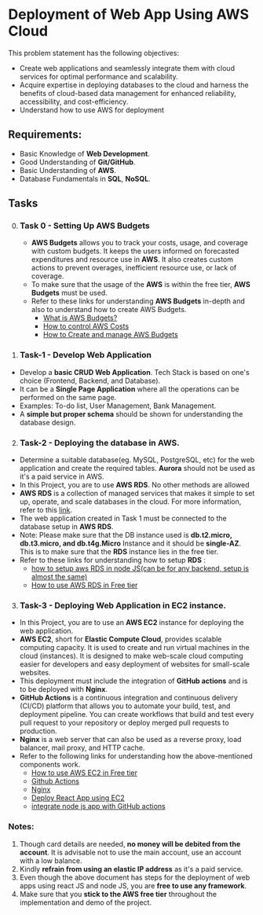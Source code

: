 
# Deployment of Web App Using AWS Cloud

This problem statement has the following objectives:
- Create web applications and seamlessly integrate them with cloud services for optimal performance and scalability.
- Acquire expertise in deploying databases to the cloud and harness the benefits of cloud-based data management for enhanced reliability, accessibility, and cost-efficiency.
- Understand how to use AWS for deployment

## Requirements:
- Basic Knowledge of **Web Development**.
- Good Understanding of **Git/GitHub**.
- Basic Understanding of **AWS**.
- Database Fundamentals in **SQL**, **NoSQL**.

## Tasks
0. ### Task 0 - Setting Up **AWS Budgets**	
	-	**AWS Budgets** allows you to track your costs, usage, and coverage with custom budgets. It keeps the users informed on forecasted expenditures and resource use in **AWS**. It also creates custom actions to prevent overages, inefficient resource use, or lack of coverage.
	- To make sure that the usage of the **AWS** is within the free tier, **AWS Budgets** must be used.
	- Refer to these links for understanding **AWS Budgets** in-depth and also to understand how to create AWS Budgets.
		- [What is AWS Budgets?](https://aws.amazon.com/aws-cost-management/aws-budgets/)
		- [How to control AWS Costs](https://aws.amazon.com/getting-started/hands-on/control-your-costs-free-tier-budgets/)
		- [How to Create and manage AWS Budgets](https://www.youtube.com/watch?v=UB1dlP_7arA)

1. ### Task-1 - Develop Web Application
- Develop a **basic CRUD Web Application**. Tech Stack is based on one's choice (Frontend, Backend, and Database).  
- It can be a **Single Page Application** where all the operations can be performed on the same page.
- Examples: To-do list, User Management, Bank Management.
- A **simple but proper schema** should be shown for understanding the database design. 

2. ### Task-2 - Deploying the database in AWS.
  - Determine a suitable database(eg. MySQL, PostgreSQL, etc) for the web application and create the required tables. **Aurora** should not be used as it's a paid service in AWS.
  - In this Project, you are to use **AWS RDS**. No other methods are allowed 
  - **AWS RDS** is a collection of managed services that makes it simple to set up, operate, and scale databases in the cloud. For more information, refer to this [link](https://aws.amazon.com/rds/).
  - The web application created in Task 1 must be connected to the database setup in **AWS RDS**. 
  -  Note: Please make sure that the DB instance used is **db.t2.micro, db.t3.micro, and db.t4g.Micro** Instance and it should be **single-AZ**. This is to make sure that the **RDS** instance lies in the free tier.
  - Refer to these links for understanding how to setup **RDS** :
	  - [how to setup aws RDS in node JS(can be for any backend, setup is almost the same)](https://dev.to/kevin_odongo35/aws-rds-mysql-express-vue-and-node-jfj)
	  - [How to use AWS RDS in Free tier](https://aws.amazon.com/rds/free/)
	

3. ### Task-3 - Deploying Web Application in EC2 instance.
- In this Project, you are to use an **AWS EC2** instance for deploying the web application.
- **AWS EC2**, short for **Elastic Compute Cloud**, provides scalable computing capacity. It is used to create and run virtual machines in the cloud (instances). It is designed to make web-scale cloud computing easier for developers and easy deployment of websites for small-scale websites.
- This deployment must include the integration of **GitHub actions** and is to be deployed with **Nginx**.
- **GitHub Actions** is a continuous integration and continuous delivery (CI/CD) platform that allows you to automate your build, test, and deployment pipeline. You can create workflows that build and test every pull request to your repository or deploy merged pull requests to production.
- **Nginx** is a web server that can also be used as a reverse proxy, load balancer, mail proxy, and HTTP cache.
- Refer to the following links for understanding how the above-mentioned components work.
	- [How to use AWS EC2 in Free tier](https://aws.amazon.com/ec2/pricing/)
	- [Github Actions](https://docs.github.com/en/actions)
	- [Nginx](https://www.nginx.com/)
	- [Deploy React App using EC2](https://jasonwatmore.com/post/2019/11/18/react-nodejs-on-aws-how-to-deploy-a-mern-stack-app-to-amazon-ec2)
	- [integrate node js app with GitHub actions](https://dev.to/stretch0/deploy-your-node-app-to-ec2-with-github-actions-h9a)

### Notes:
1. Though card details are needed, **no money will be debited from the account**. It is advisable not to use the main account, use an account with a low balance.
2. Kindly **refrain from using an elastic IP address** as it's a paid service.
3. Even though the above document has steps for the deployment of web apps using react JS and node JS, you are **free to use any framework**.
4. Make sure that you **stick to the AWS free tier** throughout the implementation and demo of the project. 
